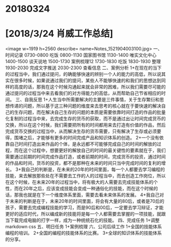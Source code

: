 # 20180324

# [2018/3/24 肖威工作总结]
<image w=1919 h=2560 describe= name=Notes_1521904003100.jpg>
一、时间记录
0730-0800 吃饭
0800-1130 国家图书馆
1130-1400 唯实文化中心
1400-1500 谈天说地
1500-1730 案例梳理12
1730-1830 吃饭
1830-1930 整理
1930-2030 完成文字推送
2030-2300 查看信息
二、案例分析
1+在现在的当下的过程当中，我们通过提问，的确能够快速的辨别一个人的能力的高低，所以说其实在很多时候，如果说通过我们的提问，某些人不能够快速的和我们的思想达到同样的高度的话，那我在这个时候沟通起来就会非常的困难，所以我们需要尽可能的通过提问的过程当中来去看我们的对方得能力的高低，从而帮助自己节省相应的时间。
三、自我反思
1+人生当中所需要解决的主要是三件事情，关于生存繁衍和思想传递的问题，所以基于这三种问题的维度来去思考的核心就在于要快速的解决自己的生存问题，而在解决自己生存的问题的本质是需要依靠时间打造的作品的批量化复制的过程当中来，去完成生存的货币的获取，而不是通过出让时间完成货币的交换，所以在这个时候，我们需要把所有的时间都用来去打造有价值的作品，然后完成货币交换的过程当中，从而解决生存的货币需要，只有解决了生存或必须要得，围堵之后，才能够有更多的时间完成产品和知识体系的创造。
2+一个没有依靠自己时间打造出来作品的个体，是永远都不可能够完成自己的时间的解放的过程，而在这个过程中，想要更好的解放自己的时间的最关键性的要素就在于，我们需要通过前期的时间完成作品打造，或者前期的时间，完成货币的投资，通过时间的作品和时间，货币的投资，都不是那种在未来的时间只当中完成时间的复利的增长。
3+我自己的判断是，在未来的20年的时间里面，每一个人都要去学习编程的技能，来去解放那些处在不需要去工作的人的过程当中，而去创造工作岗位，所以在这个时候，在未来20年的过程当中，将有极大的人需要去完成技能体系的个性，而在20年之后，应该变成技能会变成一种通俗化的技能，而在这个时候的话，那我也就是在下一个维度体系里面，需要去看未来体系的发展。
4+我自己对于未来的判断是在于，未来20年的时间里面，将会有大量的80后，或者是70后的孩子，需要去完成编程技能的学习，而是90后和00后，一定要去学习辩证，才能更好的适应时代，所以编成新的技能将是每一个人都需要去掌握的一项技能，就跟当下载完成电脑的打字一样，成为一种统统石化的技能。
四、完成任务
1+调整 markdown css
五、明日任务
1+案例梳理
六、公司后续工作
1+全国的技能体系编程的培训。
2+全国的编程的技能体系的比赛。
3+全球的知识体系的技能体系的分享。
